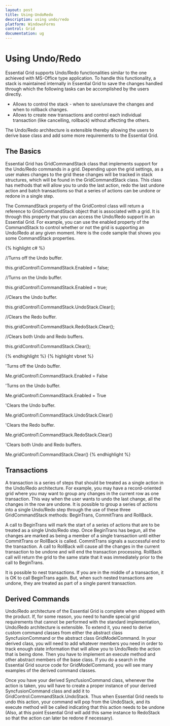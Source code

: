 ```yaml
---
layout: post
title: Using-UndoRedo
description: using undo/redo
platform: WindowsForms
control: Grid
documentation: ug
---
```


# Using Undo/Redo

Essential Grid supports Undo/Redo functionalities similar to the one achieved with MS-Office type application. To handle this functionality, a stack is maintained internally in Essential Grid to save the changes handled through which the following tasks can be accomplished by the users directly.

* Allows to control the stack - when to save/unsave the changes and when to rollback changes.
* Allows to create new transactions and control each individual transaction (like cancelling, rollback) without affecting the others.

The Undo/Redo architecture is extensible thereby allowing the users to derive base class and add some more requirements to the Essential Grid.

## The Basics

Essential Grid  has GridCommandStack class that implements support for the Undo/Redo commands in a grid. Depending upon the grid settings, as a user makes changes to the grid these changes will be tracked in stack structures, which will be found in the GridCommandStack class. This class has methods that will allow you to undo the last action, redo the last undone action and batch transactions so that a series of actions can be undone or redone in a single step. 

The CommandStack property of the GridControl class will return a reference to GridCommandStack object that is associated with a grid. It is through this property that you can access the Undo/Redo support in an Essential Grid. For example, you can use the enabled property of the CommandStack to control whether or not the grid is supporting an Undo/Redo at any given moment. Here is the code sample that shows you some CommandStack properties.




{% highlight c#  %}


//Turns off the Undo buffer. 

this.gridControl1.CommandStack.Enabled = false;



//Turns on the Undo buffer.

this.gridControl1.CommandStack.Enabled = true;



//Clears the Undo buffer.

this.gridControl1.CommandStack.UndoStack.Clear();



//Clears the Redo buffer.

this.gridControl1.CommandStack.RedoStack.Clear();



//Clears both Undo and Redo buffers.

this.gridControl1.CommandStack.Clear();



{% endhighlight   %}
{% highlight vbnet  %}



'Turns off the Undo buffer.  

Me.gridControl1.CommandStack.Enabled = False



'Turns on the Undo buffer.

Me.gridControl1.CommandStack.Enabled = True



'Clears the Undo buffer.

Me.gridControl1.CommandStack.UndoStack.Clear()



'Clears the Redo buffer.

Me.gridControl1.CommandStack.RedoStack.Clear()



'Clears both Undo and Redo buffers.

Me.gridControl1.CommandStack.Clear()
{% endhighlight   %}

## Transactions

A transaction is a series of steps that should be treated as a single action in the Undo/Redo architecture. For example, you may have a record-oriented grid where you may want to group any changes in the current row as one transaction. This way when the user wants to undo the last change, all the changes in the row are undone. It is possible to group a series of actions into a single Undo/Redo step through the use of these three GridCommandStack methods: BeginTrans, CommitTrans and RollBack. 

A call to BeginTrans will mark the start of a series of actions that are to be treated as a single Undo/Redo step. Once BeginTrans has begun, all the changes are marked as being a member of a single transaction until either CommitTrans or RollBack is called. CommitTrans signals a successful end to the transaction. A call to RollBack will cause all the changes in the current transaction to be undone and will end the transaction processing. RollBack call will return the grid to the same state that it was immediately prior to the call to BeginTrans.

It is possible to nest transactions. If you are in the middle of a transaction, it is OK to call BeginTrans again. But, when such nested transactions are undone, they are treated as part of a single parent transaction.

## Derived Commands

Undo/Redo architecture of the Essential Grid is complete when shipped with the product. If, for some reason, you need to handle special grid requirements that cannot be performed with the standard implementation, Undo/Redo architecture is extensible. To extend it, you need to derive custom command classes from either the abstract class SyncfusionCommand or the abstract class GridModelCommand. In your derived class, you will need to add whatever members you need in order to track enough state information that will allow you to Undo/Redo the action that is being done. Then you have to implement an execute method and other abstract members of the base class. If you do a search in the Essential Grid source code for GridModelCommand, you will see many examples of the derived command classes.

Once you have your derived SyncfusionCommand class, whenever the action is taken, you will have to create a proper instance of your derived SyncfusionCommand class and add it to GridControl.CommandStack.UndoStack. Thus when Essential Grid needs to undo this action, your command will pop from the UndoStack, and its execute method will be called indicating that this action needs to be undone (Also, at this point Essential Grid will add this same instance to RedoStack so that the action can later be redone if necessary).

